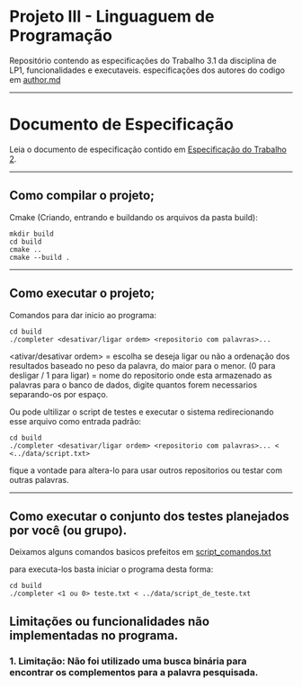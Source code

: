 # Projeto III - Linguaguem de Programação
Repositório contendo as especificações do Trabalho 3.1 da disciplina de LP1, funcionalidades e executaveis.
especificações dos autores do codigo em [author.md](author.md)

***

# Documento de Especificação
Leia o documento de especificação contido em [Especificação do Trabalho 2](https://github.com/JulioMelo-Classes/LP1-2021.2-Autocomplete/blob/main/README.md).

***

## Como compilar o projeto;
Cmake (Criando, entrando e buildando os arquivos da pasta build):
```console
mkdir build
cd build
cmake ..
cmake --build .
```

***

## Como executar o projeto;
Comandos para dar inicio ao programa:
```console
cd build
./completer <desativar/ligar ordem> <repositorio com palavras>...
```
<ativar/desativar ordem> = escolha se deseja ligar ou não a ordenação dos resultados baseado no peso da palavra, do maior para o menor. (0 para desligar / 1 para ligar)
<repositorio com palavras> = nome do repositorio onde esta armazenado as palavras para o banco de dados, digite quantos forem necessarios separando-os por espaço.

Ou pode ultilizar o script de testes e executar o sistema redirecionando esse arquivo como entrada padrão:
```console
cd build
./completer <desativar/ligar ordem> <repositorio com palavras>... < <../data/script.txt>
```
fique a vontade para altera-lo para usar outros repositorios ou testar com outras palavras.

***
  
## Como executar o conjunto dos testes planejados por você (ou grupo).
Deixamos alguns comandos basicos prefeitos em [script_comandos.txt](/data/script_comandos.txt)

para executa-los basta iniciar o programa desta forma:
```console
cd build
./completer <1 ou 0> teste.txt < ../data/script_de_teste.txt
```
## Limitações ou funcionalidades não implementadas no programa.

### 1. Limitação: Não foi utilizado uma busca binária para encontrar os complementos para a palavra pesquisada.
